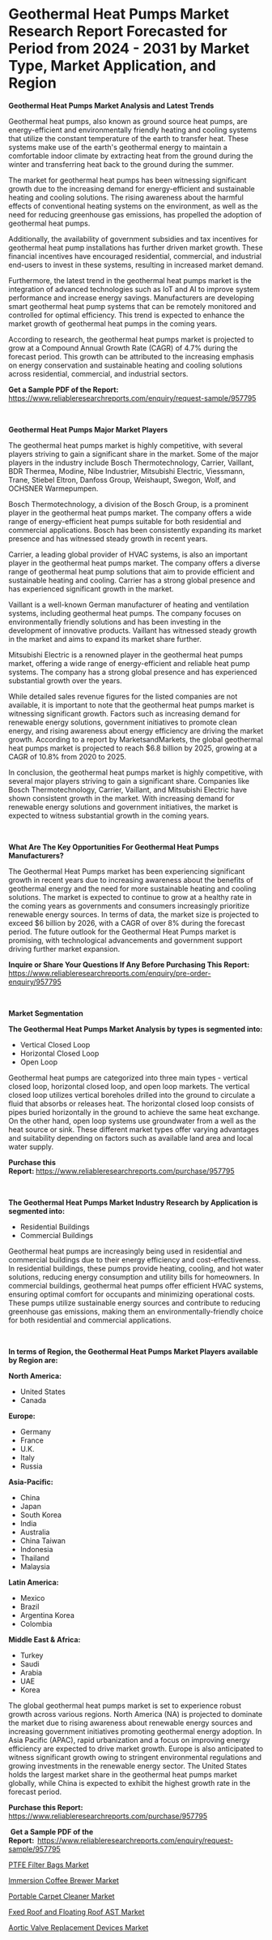 <p><h1>Geothermal Heat Pumps Market Research Report Forecasted for Period from 2024 -  2031 by Market Type, Market Application, and Region</h1></p><p><strong>Geothermal Heat Pumps Market Analysis and Latest Trends</strong></p>
<p><p>Geothermal heat pumps, also known as ground source heat pumps, are energy-efficient and environmentally friendly heating and cooling systems that utilize the constant temperature of the earth to transfer heat. These systems make use of the earth's geothermal energy to maintain a comfortable indoor climate by extracting heat from the ground during the winter and transferring heat back to the ground during the summer.</p><p>The market for geothermal heat pumps has been witnessing significant growth due to the increasing demand for energy-efficient and sustainable heating and cooling solutions. The rising awareness about the harmful effects of conventional heating systems on the environment, as well as the need for reducing greenhouse gas emissions, has propelled the adoption of geothermal heat pumps.</p><p>Additionally, the availability of government subsidies and tax incentives for geothermal heat pump installations has further driven market growth. These financial incentives have encouraged residential, commercial, and industrial end-users to invest in these systems, resulting in increased market demand.</p><p>Furthermore, the latest trend in the geothermal heat pumps market is the integration of advanced technologies such as IoT and AI to improve system performance and increase energy savings. Manufacturers are developing smart geothermal heat pump systems that can be remotely monitored and controlled for optimal efficiency. This trend is expected to enhance the market growth of geothermal heat pumps in the coming years.</p><p>According to research, the geothermal heat pumps market is projected to grow at a Compound Annual Growth Rate (CAGR) of 4.7% during the forecast period. This growth can be attributed to the increasing emphasis on energy conservation and sustainable heating and cooling solutions across residential, commercial, and industrial sectors.</p></p>
<p><strong>Get a Sample PDF of the Report:&nbsp;</strong> <a href="https://www.reliableresearchreports.com/enquiry/request-sample/957795">https://www.reliableresearchreports.com/enquiry/request-sample/957795</a></p>
<p>&nbsp;</p>
<p><strong>Geothermal Heat Pumps Major Market Players</strong></p>
<p><p>The geothermal heat pumps market is highly competitive, with several players striving to gain a significant share in the market. Some of the major players in the industry include Bosch Thermotechnology, Carrier, Vaillant, BDR Thermea, Modine, Nibe Industrier, Mitsubishi Electric, Viessmann, Trane, Stiebel Eltron, Danfoss Group, Weishaupt, Swegon, Wolf, and OCHSNER Warmepumpen. </p><p>Bosch Thermotechnology, a division of the Bosch Group, is a prominent player in the geothermal heat pumps market. The company offers a wide range of energy-efficient heat pumps suitable for both residential and commercial applications. Bosch has been consistently expanding its market presence and has witnessed steady growth in recent years.</p><p>Carrier, a leading global provider of HVAC systems, is also an important player in the geothermal heat pumps market. The company offers a diverse range of geothermal heat pump solutions that aim to provide efficient and sustainable heating and cooling. Carrier has a strong global presence and has experienced significant growth in the market.</p><p>Vaillant is a well-known German manufacturer of heating and ventilation systems, including geothermal heat pumps. The company focuses on environmentally friendly solutions and has been investing in the development of innovative products. Vaillant has witnessed steady growth in the market and aims to expand its market share further.</p><p>Mitsubishi Electric is a renowned player in the geothermal heat pumps market, offering a wide range of energy-efficient and reliable heat pump systems. The company has a strong global presence and has experienced substantial growth over the years.</p><p>While detailed sales revenue figures for the listed companies are not available, it is important to note that the geothermal heat pumps market is witnessing significant growth. Factors such as increasing demand for renewable energy solutions, government initiatives to promote clean energy, and rising awareness about energy efficiency are driving the market growth. According to a report by MarketsandMarkets, the global geothermal heat pumps market is projected to reach $6.8 billion by 2025, growing at a CAGR of 10.8% from 2020 to 2025.</p><p>In conclusion, the geothermal heat pumps market is highly competitive, with several major players striving to gain a significant share. Companies like Bosch Thermotechnology, Carrier, Vaillant, and Mitsubishi Electric have shown consistent growth in the market. With increasing demand for renewable energy solutions and government initiatives, the market is expected to witness substantial growth in the coming years.</p></p>
<p>&nbsp;</p>
<p><strong>What Are The Key Opportunities For Geothermal Heat Pumps Manufacturers?</strong></p>
<p><p>The Geothermal Heat Pumps market has been experiencing significant growth in recent years due to increasing awareness about the benefits of geothermal energy and the need for more sustainable heating and cooling solutions. The market is expected to continue to grow at a healthy rate in the coming years as governments and consumers increasingly prioritize renewable energy sources. In terms of data, the market size is projected to exceed $6 billion by 2026, with a CAGR of over 8% during the forecast period. The future outlook for the Geothermal Heat Pumps market is promising, with technological advancements and government support driving further market expansion.</p></p>
<p><strong>Inquire or Share Your Questions If Any Before Purchasing This Report:</strong> <a href="https://www.reliableresearchreports.com/enquiry/pre-order-enquiry/957795">https://www.reliableresearchreports.com/enquiry/pre-order-enquiry/957795</a></p>
<p>&nbsp;</p>
<p><strong>Market Segmentation</strong></p>
<p><strong>The Geothermal Heat Pumps Market Analysis by types is segmented into:</strong></p>
<p><ul><li>Vertical Closed Loop</li><li>Horizontal Closed Loop</li><li>Open Loop</li></ul></p>
<p><p>Geothermal heat pumps are categorized into three main types - vertical closed loop, horizontal closed loop, and open loop markets. The vertical closed loop utilizes vertical boreholes drilled into the ground to circulate a fluid that absorbs or releases heat. The horizontal closed loop consists of pipes buried horizontally in the ground to achieve the same heat exchange. On the other hand, open loop systems use groundwater from a well as the heat source or sink. These different market types offer varying advantages and suitability depending on factors such as available land area and local water supply.</p></p>
<p><strong>Purchase this Report:&nbsp;</strong><a href="https://www.reliableresearchreports.com/purchase/957795">https://www.reliableresearchreports.com/purchase/957795</a></p>
<p>&nbsp;</p>
<p><strong>The Geothermal Heat Pumps Market Industry Research by Application is segmented into:</strong></p>
<p><ul><li>Residential Buildings</li><li>Commercial Buildings</li></ul></p>
<p><p>Geothermal heat pumps are increasingly being used in residential and commercial buildings due to their energy efficiency and cost-effectiveness. In residential buildings, these pumps provide heating, cooling, and hot water solutions, reducing energy consumption and utility bills for homeowners. In commercial buildings, geothermal heat pumps offer efficient HVAC systems, ensuring optimal comfort for occupants and minimizing operational costs. These pumps utilize sustainable energy sources and contribute to reducing greenhouse gas emissions, making them an environmentally-friendly choice for both residential and commercial applications.</p></p>
<p>&nbsp;</p>
<p><strong>In terms of Region, the Geothermal Heat Pumps Market Players available by Region are:</strong></p>
<p>
    <p> <strong> North America: </strong>
        <ul>
            <li>United States</li>
            <li>Canada</li>
        </ul>
        </p> 
    <p> <strong> Europe: </strong>
        <ul>
            <li>Germany</li>
            <li>France</li>
            <li>U.K.</li>
            <li>Italy</li>
            <li>Russia</li>
        </ul>
        </p> 
    <p> <strong> Asia-Pacific: </strong>
        <ul>
            <li>China</li>
            <li>Japan</li>
            <li>South Korea</li>
            <li>India</li>
            <li>Australia</li>
            <li>China Taiwan</li>
            <li>Indonesia</li>
            <li>Thailand</li>
            <li>Malaysia</li>
        </ul>
        </p> 
    <p> <strong> Latin America: </strong>
        <ul>
            <li>Mexico</li>
            <li>Brazil</li>
            <li>Argentina Korea</li>
            <li>Colombia</li>
        </ul>
        </p> 
    <p> <strong> Middle East & Africa: </strong>
        <ul>
            <li>Turkey</li>
            <li>Saudi</li>
            <li>Arabia</li>
            <li>UAE</li>
            <li>Korea</li>
        </ul>
    </p>
    </p>
<p><p>The global geothermal heat pumps market is set to experience robust growth across various regions. North America (NA) is projected to dominate the market due to rising awareness about renewable energy sources and increasing government initiatives promoting geothermal energy adoption. In Asia Pacific (APAC), rapid urbanization and a focus on improving energy efficiency are expected to drive market growth. Europe is also anticipated to witness significant growth owing to stringent environmental regulations and growing investments in the renewable energy sector. The United States holds the largest market share in the geothermal heat pumps market globally, while China is expected to exhibit the highest growth rate in the forecast period.</p></p>
<p><strong>Purchase this Report: </strong><a href="https://www.reliableresearchreports.com/purchase/957795">https://www.reliableresearchreports.com/purchase/957795</a></p>
<p>&nbsp;<strong>Get a Sample PDF of the Report:&nbsp;&nbsp;</strong><a href="https://www.reliableresearchreports.com/enquiry/request-sample/957795">https://www.reliableresearchreports.com/enquiry/request-sample/957795</a></p>
<p><strong></strong></p>
<p><p><a href="https://medium.com/@eldabernier/ptfe-filter-bags-market-the-key-to-successful-business-strategy-forecast-till-2031-6f7de376022f">PTFE Filter Bags Market</a></p><p><a href="https://medium.com/@lucyskiles/immersion-coffee-brewer-market-share-evolution-and-market-growth-trends-2024-2031-c96edbefd274">Immersion Coffee Brewer Market</a></p><p><a href="https://medium.com/@eldabernier/decoding-portable-carpet-cleaner-market-metrics-market-share-trends-and-growth-patterns-d3b412ffa5c5">Portable Carpet Cleaner Market</a></p><p><a href="https://github.com/globismark/Market-Research-Report-List-1/blob/main/fxed-roof-and-floating-roof-ast-market.md">Fxed Roof and Floating Roof AST Market</a></p><p><a href="https://github.com/mauripalmi/Market-Research-Report-List-1/blob/main/aortic-valve-replacement-devices-market.md">Aortic Valve Replacement Devices Market</a></p></p>
